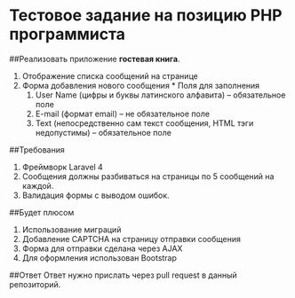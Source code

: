 Тестовое задание на позицию PHP программиста
=============


##Реализовать приложение **гостевая книга**.
  1. Отображение списка сообщений на странице
  2. Форма добавления нового сообщения
    * Поля для заполнения
      1. User Name (цифры и буквы латинского алфавита) – обязательное поле
      2. E-mail (формат email) – не обязательное поле
      3. Text (непосредственно сам текст сообщения, HTML тэги недопустимы) – обязательное поле

##Требования
  1. Фреймворк Laravel 4
  2. Сообщения должны разбиваться на страницы по 5 сообщений на каждой.
  3. Валидация формы с выводом ошибок.
  
##Будет плюсом
  1. Использование миграций
  2. Добавление CAPTCHA на страницу отправки сообщения
  3. Форма для отправки сделана через AJAX
  4. Для оформления использован Bootstrap

##Ответ
Ответ нужно прислать через pull request в данный репозиторий.
